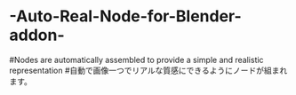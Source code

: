 # -Auto-Real-Node-for-Blender-addon-
#Nodes are automatically assembled to provide a simple and realistic representation
#自動で画像一つでリアルな質感にできるようにノードが組まれます。
